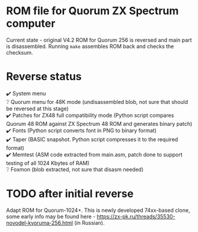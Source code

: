 # ROM file for Quorum ZX Spectrum computer

Current state - original V4.2 ROM for Quorum 256 is reversed and main part is disassembled. Running `make` assembles ROM back and checks the checksum.

# Reverse status

✔️ System menu \
❔ Quorum menu for 48K mode (undisassembled blob, not sure that should be reversed at this stage) \
✔️ Patches for ZX48 full compatibility mode (Python script compares Quorum 48 ROM against ZX Spectrum 48 ROM and generates binary patch) \
✔️ Fonts (Python script converts font in PNG to binary format) \
✔️ Taper (BASIC snapshot. Python script compresses it to the required format) \
✔️ Memtest (ASM code extracted from main.asm, patch done to support testing of all 1024 Kbytes of RAM) \
❔ Foxmon (blob extracted, not sure that disasm needed)

# TODO after initial reverse

Adapt ROM for Quorum-1024+. This is newly developed 74xx-based clone, some early info may be found here - https://zx-pk.ru/threads/35530-novodel-kvoruma-256.html (in Russian).
